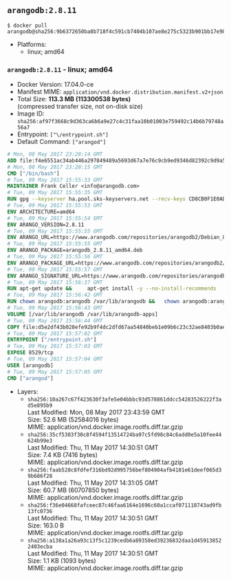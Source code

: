 ## `arangodb:2.8.11`

```console
$ docker pull arangodb@sha256:9b6372650ba8b718f4c591cb7404b107ae8e275c5323b901bb17e98dc4663fce
```

-	Platforms:
	-	linux; amd64

### `arangodb:2.8.11` - linux; amd64

-	Docker Version: 17.04.0-ce
-	Manifest MIME: `application/vnd.docker.distribution.manifest.v2+json`
-	Total Size: **113.3 MB (113300538 bytes)**  
	(compressed transfer size, not on-disk size)
-	Image ID: `sha256:af97f3668c9d363ca6b6a9e27c4c31faa10b01003e759492c14b6b79748a56a7`
-	Entrypoint: `["\/entrypoint.sh"]`
-	Default Command: `["arangod"]`

```dockerfile
# Mon, 08 May 2017 23:28:14 GMT
ADD file:f4e6551ac34ab446a297849489a5693d67a7e76c9cb9ed9346d82392c9d9a5fe in / 
# Mon, 08 May 2017 23:28:15 GMT
CMD ["/bin/bash"]
# Tue, 09 May 2017 15:55:33 GMT
MAINTAINER Frank Celler <info@arangodb.com>
# Tue, 09 May 2017 15:55:35 GMT
RUN gpg --keyserver ha.pool.sks-keyservers.net --recv-keys CD8CB0F1E0AD5B52E93F41E7EA93F5E56E751E9B
# Tue, 09 May 2017 15:55:53 GMT
ENV ARCHITECTURE=amd64
# Tue, 09 May 2017 15:55:54 GMT
ENV ARANGO_VERSION=2.8.11
# Tue, 09 May 2017 15:55:55 GMT
ENV ARANGO_URL=https://www.arangodb.com/repositories/arangodb2/Debian_8.0
# Tue, 09 May 2017 15:55:55 GMT
ENV ARANGO_PACKAGE=arangodb_2.8.11_amd64.deb
# Tue, 09 May 2017 15:55:56 GMT
ENV ARANGO_PACKAGE_URL=https://www.arangodb.com/repositories/arangodb2/Debian_8.0/amd64/arangodb_2.8.11_amd64.deb
# Tue, 09 May 2017 15:55:57 GMT
ENV ARANGO_SIGNATURE_URL=https://www.arangodb.com/repositories/arangodb2/Debian_8.0/amd64/arangodb_2.8.11_amd64.deb.asc
# Tue, 09 May 2017 15:56:37 GMT
RUN apt-get update &&     apt-get install -y --no-install-recommends         libgoogle-perftools4         ca-certificates         pwgen         wget     &&     rm -rf /var/lib/apt/lists/* &&     wget ${ARANGO_SIGNATURE_URL} &&           wget ${ARANGO_PACKAGE_URL} &&             gpg --verify ${ARANGO_PACKAGE}.asc &&     dpkg -i ${ARANGO_PACKAGE} &&     sed -ri         -e 's!127\.0\.0\.1!0.0.0.0!g'         -e 's!^(file\s*=).*!\1 -!'         -e 's!^#\s*uid\s*=.*!uid = arangodb!'         -e 's!^#\s*gid\s*=.*!gid = arangodb!'         /etc/arangodb/arangod.conf     &&     apt-get purge -y --auto-remove ca-certificates wget &&     rm -f ${ARANGO_PACKAGE}*
# Tue, 09 May 2017 15:56:42 GMT
RUN chown arangodb:arangodb /var/lib/arangodb &&   chown arangodb:arangodb /var/lib/arangodb-apps
# Tue, 09 May 2017 15:56:43 GMT
VOLUME [/var/lib/arangodb /var/lib/arangodb-apps]
# Tue, 09 May 2017 15:56:44 GMT
COPY file:d5e2df43b028efe92b9f4dc2dfd67aa54840beb1e09b6c23c32ae8403b0ae7e4 in /entrypoint.sh 
# Tue, 09 May 2017 15:57:02 GMT
ENTRYPOINT ["/entrypoint.sh"]
# Tue, 09 May 2017 15:57:03 GMT
EXPOSE 8529/tcp
# Tue, 09 May 2017 15:57:04 GMT
USER [arangodb]
# Tue, 09 May 2017 15:57:05 GMT
CMD ["arangod"]
```

-	Layers:
	-	`sha256:10a267c67f423630f3afe5e04bbbc93d578861ddcc54283526222f3ad5e895b9`  
		Last Modified: Mon, 08 May 2017 23:43:59 GMT  
		Size: 52.6 MB (52584016 bytes)  
		MIME: application/vnd.docker.image.rootfs.diff.tar.gzip
	-	`sha256:35cf5303f30c8f4594f13514724ba97c5fd98c84c6add0e5a10fee44624b99e3`  
		Last Modified: Thu, 11 May 2017 14:30:51 GMT  
		Size: 7.4 KB (7416 bytes)  
		MIME: application/vnd.docker.image.rootfs.diff.tar.gzip
	-	`sha256:faab528c8fdfef316bd92d995756bef804904afb4101e61deef065d39b686f28`  
		Last Modified: Thu, 11 May 2017 14:31:05 GMT  
		Size: 60.7 MB (60707850 bytes)  
		MIME: application/vnd.docker.image.rootfs.diff.tar.gzip
	-	`sha256:f36e04668fafceec87c46faa6164e1696c60a1ccaf071118743ad9fb13fc0736`  
		Last Modified: Thu, 11 May 2017 14:30:51 GMT  
		Size: 163.0 B  
		MIME: application/vnd.docker.image.rootfs.diff.tar.gzip
	-	`sha256:a138a1a26a93c13f5c1239cedb6a89358ed39236832daa1d459138522403ecba`  
		Last Modified: Thu, 11 May 2017 14:30:51 GMT  
		Size: 1.1 KB (1093 bytes)  
		MIME: application/vnd.docker.image.rootfs.diff.tar.gzip
